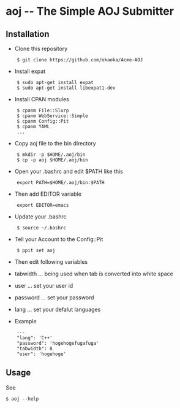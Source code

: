 aoj -- The Simple AOJ Submitter
============================

Installation
------------

* Clone this repository

```
    $ git clone https://github.com/okaoka/Acme-AOJ
```

* Install expat
```
    $ sudo apt-get install expat
    $ sudo apt-get install libexpat1-dev
```

* Install CPAN modules

```
    $ cpanm File::Slurp
    $ cpanm WebService::Simple  
    $ cpanm Config::Pit  
    $ cpanm YAML  
    ...  
```

* Copy aoj file to the bin directory

```
    $ mkdir -p $HOME/.aoj/bin  
    $ cp -p aoj $HOME/.aoj/bin  
```

* Open your .bashrc and edit $PATH like this 

```
    export PATH=$HOME/.aoj/bin:$PATH

```
* Then add EDITOR variable

```
    export EDITOR=emacs
```

* Update your .bashrc

```
    $ source ~/.bashrc
```

* Tell your Account to the Config::Pit

```
    $ ppit set aoj
```

* Then edit following variables
 * tabwidth ... being used when tab is converted into white space
 * user ... set your user id
 * password ... set your password
 * lang ... set your defalut languages

 * Example

```
    --- 
    "lang": 'C++'  
    "password": 'hogehogefugafuga'  
    "tabwidth": 8  
    "user": 'hogehoge'  
```

Usage
-----

See

    $ aoj --help
